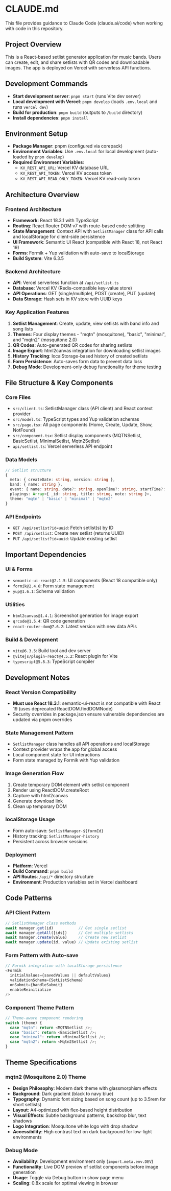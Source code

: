 # CLAUDE.md

This file provides guidance to Claude Code (claude.ai/code) when working with code in this repository.

## Project Overview

This is a React-based setlist generator application for music bands. Users can create, edit, and share setlists with QR codes and downloadable images. The app is deployed on Vercel with serverless API functions.

## Development Commands

- **Start development server**: `pnpm start` (runs Vite dev server)
- **Local development with Vercel**: `pnpm develop` (loads `.env.local` and runs `vercel dev`)
- **Build for production**: `pnpm build` (outputs to `/build` directory)
- **Install dependencies**: `pnpm install`

## Environment Setup

- **Package Manager**: pnpm (configured via corepack)
- **Environment Variables**: Use `.env.local` for local development (auto-loaded by `pnpm develop`)
- **Required Environment Variables**:
  - `KV_REST_API_URL`: Vercel KV database URL
  - `KV_REST_API_TOKEN`: Vercel KV access token
  - `KV_REST_API_READ_ONLY_TOKEN`: Vercel KV read-only token

## Architecture Overview

### Frontend Architecture
- **Framework**: React 18.3.1 with TypeScript
- **Routing**: React Router DOM v7 with route-based code splitting
- **State Management**: Context API with `SetlistManager` class for API calls and localStorage for client-side persistence
- **UI Framework**: Semantic UI React (compatible with React 18, not React 19)
- **Forms**: Formik + Yup validation with auto-save to localStorage
- **Build System**: Vite 6.3.5

### Backend Architecture
- **API**: Vercel serverless function at `/api/setlist.ts`
- **Database**: Vercel KV (Redis-compatible key-value store)
- **API Operations**: GET (single/multiple), POST (create), PUT (update)
- **Data Storage**: Hash sets in KV store with UUID keys

### Key Application Features
1. **Setlist Management**: Create, update, view setlists with band info and song lists
2. **Themes**: Four display themes - "mqtn" (mosquitone), "basic", "minimal", and "mqtn2" (mosquitone 2.0)
3. **QR Codes**: Auto-generated QR codes for sharing setlists
4. **Image Export**: html2canvas integration for downloading setlist images
5. **History Tracking**: localStorage-based history of created setlists
6. **Form Persistence**: Auto-saves form data to prevent data loss
7. **Debug Mode**: Development-only debug functionality for theme testing

## File Structure & Key Components

### Core Files
- `src/client.ts`: SetlistManager class (API client) and React context provider
- `src/model.ts`: TypeScript types and Yup validation schemas
- `src/page.tsx`: All page components (Home, Create, Update, Show, NotFound)
- `src/component.tsx`: Setlist display components (MQTNSetlist, BasicSetlist, MinimalSetlist, Mqtn2Setlist)
- `api/setlist.ts`: Vercel serverless API endpoint

### Data Models
```typescript
// Setlist structure
{
  meta: { createDate: string, version: string },
  band: { name: string },
  event: { name: string, date?: string, openTime?: string, startTime?: string },
  playings: Array<{ _id: string, title: string, note: string }>,
  theme: "mqtn" | "basic" | "minimal" | "mqtn2"
}
```

### API Endpoints
- `GET /api/setlist?id=uuid`: Fetch setlist(s) by ID
- `POST /api/setlist`: Create new setlist (returns UUID)
- `PUT /api/setlist?id=uuid`: Update existing setlist

## Important Dependencies

### UI & Forms
- `semantic-ui-react@2.1.5`: UI components (React 18 compatible only)
- `formik@2.4.6`: Form state management
- `yup@1.6.1`: Schema validation

### Utilities
- `html2canvas@1.4.1`: Screenshot generation for image export
- `qrcode@1.5.4`: QR code generation
- `react-router-dom@7.6.2`: Latest version with new data APIs

### Build & Development
- `vite@6.3.5`: Build tool and dev server
- `@vitejs/plugin-react@4.5.2`: React plugin for Vite
- `typescript@5.8.3`: TypeScript compiler

## Development Notes

### React Version Compatibility
- **Must use React 18.3.1**: semantic-ui-react is not compatible with React 19 (uses deprecated ReactDOM.findDOMNode)
- Security overrides in package.json ensure vulnerable dependencies are updated via pnpm overrides

### State Management Pattern
- `SetlistManager` class handles all API operations and localStorage
- Context provider wraps the app for global access
- Local component state for UI interactions
- Form state managed by Formik with Yup validation

### Image Generation Flow
1. Create temporary DOM element with setlist component
2. Render using ReactDOM.createRoot
3. Capture with html2canvas
4. Generate download link
5. Clean up temporary DOM

### localStorage Usage
- Form auto-save: `SetlistManager-${formId}`
- History tracking: `SetlistManager-history`
- Persistent across browser sessions

### Deployment
- **Platform**: Vercel
- **Build Command**: `pnpm build`
- **API Routes**: `/api/*` directory structure
- **Environment**: Production variables set in Vercel dashboard

## Code Patterns

### API Client Pattern
```typescript
// SetlistManager class methods
await manager.get(id)           // Get single setlist
await manager.getAll([ids])     // Get multiple setlists
await manager.create(value)     // Create new setlist
await manager.update(id, value) // Update existing setlist
```

### Form Pattern with Auto-save
```typescript
// Formik integration with localStorage persistence
<Formik
  initialValues={savedValues || defaultValues}
  validationSchema={SetListSchema}
  onSubmit={handleSubmit}
  enableReinitialize
/>
```

### Component Theme Pattern
```typescript
// Theme-aware component rendering
switch (theme) {
  case "mqtn": return <MQTNSetlist />;
  case "basic": return <BasicSetlist />;
  case "minimal": return <MinimalSetlist />;
  case "mqtn2": return <Mqtn2Setlist />;
}
```

## Theme Specifications

### mqtn2 (Mosquitone 2.0) Theme
- **Design Philosophy**: Modern dark theme with glassmorphism effects
- **Background**: Dark gradient (black to navy blue)
- **Typography**: Dynamic font sizing based on song count (up to 3.5rem for short setlists)
- **Layout**: A4-optimized with flex-based height distribution
- **Visual Effects**: Subtle background patterns, backdrop blur, text shadows
- **Logo Integration**: Mosquitone white logo with drop shadow
- **Accessibility**: High contrast text on dark background for low-light environments

### Debug Mode
- **Availability**: Development environment only (`import.meta.env.DEV`)
- **Functionality**: Live DOM preview of setlist components before image generation
- **Usage**: Toggle via Debug button in show page menu
- **Scaling**: 0.8x scale for optimal viewing in browser
